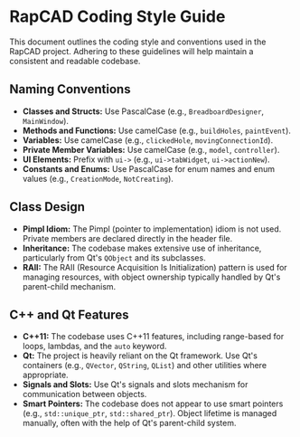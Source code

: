 # RapCAD Coding Style Guide

This document outlines the coding style and conventions used in the RapCAD project. Adhering to these guidelines will help maintain a consistent and readable codebase.

## Naming Conventions

-   **Classes and Structs:** Use PascalCase (e.g., `BreadboardDesigner`, `MainWindow`).
-   **Methods and Functions:** Use camelCase (e.g., `buildHoles`, `paintEvent`).
-   **Variables:** Use camelCase (e.g., `clickedHole`, `movingConnectionId`).
-   **Private Member Variables:** Use camelCase (e.g., `model`, `controller`).
-   **UI Elements:** Prefix with `ui->` (e.g., `ui->tabWidget`, `ui->actionNew`).
-   **Constants and Enums:** Use PascalCase for enum names and enum values (e.g., `CreationMode`, `NotCreating`).

## Class Design

-   **Pimpl Idiom:** The Pimpl (pointer to implementation) idiom is not used. Private members are declared directly in the header file.
-   **Inheritance:** The codebase makes extensive use of inheritance, particularly from Qt's `QObject` and its subclasses.
-   **RAII:** The RAII (Resource Acquisition Is Initialization) pattern is used for managing resources, with object ownership typically handled by Qt's parent-child mechanism.

## C++ and Qt Features

-   **C++11:** The codebase uses C++11 features, including range-based for loops, lambdas, and the `auto` keyword.
-   **Qt:** The project is heavily reliant on the Qt framework. Use Qt's containers (e.g., `QVector`, `QString`, `QList`) and other utilities where appropriate.
-   **Signals and Slots:** Use Qt's signals and slots mechanism for communication between objects.
-   **Smart Pointers:** The codebase does not appear to use smart pointers (e.g., `std::unique_ptr`, `std::shared_ptr`). Object lifetime is managed manually, often with the help of Qt's parent-child system.
